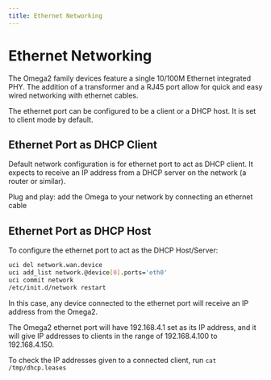 ```yaml
---
title: Ethernet Networking
---
```


# Ethernet Networking

The Omega2 family devices feature a single 10/100M Ethernet integrated PHY. The addition of a transformer and a RJ45 port allow for quick and easy wired networking with ethernet cables.

The ethernet port can be configured to be a client or a DHCP host. It is set to client mode by default.

## Ethernet Port as DHCP Client

Default network configuration is for ethernet port to act as DHCP client. It expects to receive an IP address from a DHCP server on the network (a router or similar).

Plug and play: add the Omega to your network by connecting an ethernet cable

## Ethernet Port as DHCP Host

To configure the ethernet port to act as the DHCP Host/Server:

```bash
uci del network.wan.device
uci add_list network.@device[0].ports='eth0'
uci commit network
/etc/init.d/network restart
```

In this case, any device connected to the ethernet port will receive an IP address from the Omega2. 

The Omega2 ethernet port will have 192.168.4.1 set as its IP address, and it will give IP addresses to clients in the range of 192.168.4.100 to 192.168.4.150.

To check the IP addresses given to a connected client, run `cat /tmp/dhcp.leases`